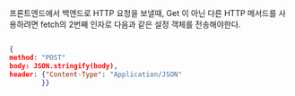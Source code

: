
프론트엔드에서 백엔드로 HTTP 요청을 보낼때, Get 이 아닌 다른 HTTP 메서드를 사용하려면 fetch의 2번째 인자로 다음과 같은 설정 객체를 전송해야한다.

```json

{
method: "POST"
body: JSON.stringify(body),
header: {"Content-Type": "Application/JSON"
		}}
```